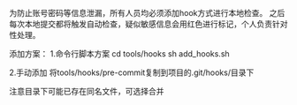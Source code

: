 为防止账号密码等信息泄漏，所有人员均必须添加hook方式进行本地检查。
之后每次本地提交都将触发自动检查，疑似敏感信息会用红色进行标记，个人负责针对性处理。

添加方案：
1.命令行脚本方案
cd tools/hooks
sh add_hooks.sh

2.手动添加
将tools/hooks/pre-commit复制到项目的.git/hooks/目录下

注意目录下可能已存在同名文件，可选择合并
